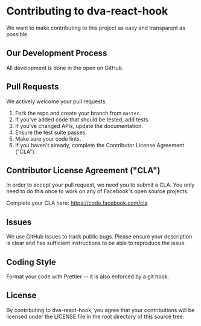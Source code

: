 # Contributing to dva-react-hook
We want to make contributing to this project as easy and transparent as
possible.

## Our Development Process
All development is done in the open on GitHub.

## Pull Requests
We actively welcome your pull requests.

1. Fork the repo and create your branch from `master`.
2. If you've added code that should be tested, add tests.
3. If you've changed APIs, update the documentation.
4. Ensure the test suite passes.
5. Make sure your code lints.
6. If you haven't already, complete the Contributor License Agreement ("CLA").

## Contributor License Agreement ("CLA")
In order to accept your pull request, we need you to submit a CLA. You only need
to do this once to work on any of Facebook's open source projects.

Complete your CLA here: <https://code.facebook.com/cla>

## Issues
We use GitHub issues to track public bugs. Please ensure your description is
clear and has sufficient instructions to be able to reproduce the issue.

## Coding Style  
Format your code with Prettier -- it is also enforced by a git hook.

## License
By contributing to dva-react-hook, you agree that your contributions will be licensed
under the LICENSE file in the root directory of this source tree.
